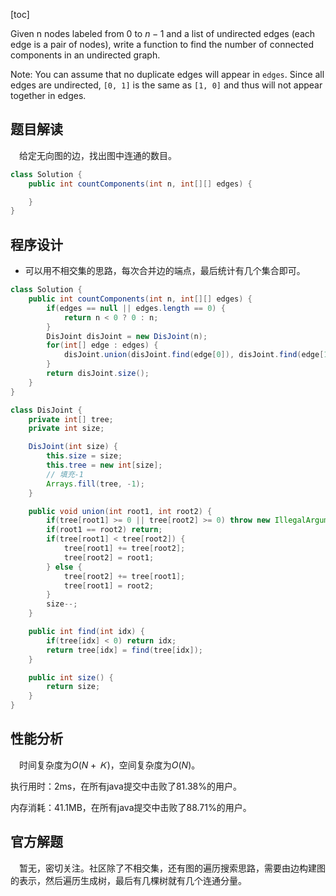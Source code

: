 [toc]

Given n nodes labeled from $0$ to $n - 1$ and a list of undirected edges (each edge is a pair of nodes), write a function to find the number of connected components in an undirected graph.

Note:
You can assume that no duplicate edges will appear in `edges`. Since all edges are undirected, `[0, 1]` is the same as `[1, 0]` and thus will not appear together in edges.



## 题目解读

&emsp;给定无向图的边，找出图中连通的数目。

```java
class Solution {
    public int countComponents(int n, int[][] edges) {

    }
}
```

## 程序设计

* 可以用不相交集的思路，每次合并边的端点，最后统计有几个集合即可。

```java
class Solution {
    public int countComponents(int n, int[][] edges) {
        if(edges == null || edges.length == 0) {
            return n < 0 ? 0 : n;
        }
        DisJoint disJoint = new DisJoint(n);
        for(int[] edge : edges) {
            disJoint.union(disJoint.find(edge[0]), disJoint.find(edge[1]));
        }
        return disJoint.size();
    }
}

class DisJoint {
    private int[] tree;
    private int size;

    DisJoint(int size) {
        this.size = size;
        this.tree = new int[size];
        // 填充-1
        Arrays.fill(tree, -1);
    }

    public void union(int root1, int root2) {
        if(tree[root1] >= 0 || tree[root2] >= 0) throw new IllegalArgumentException("root must be negative");
        if(root1 == root2) return;
        if(tree[root1] < tree[root2]) {
            tree[root1] += tree[root2];
            tree[root2] = root1;
        } else {
            tree[root2] += tree[root1];
            tree[root1] = root2;
        }
        size--;
    }

    public int find(int idx) {
        if(tree[idx] < 0) return idx;
        return tree[idx] = find(tree[idx]);
    }

    public int size() {
        return size;
    }
}
```

## 性能分析

&emsp;时间复杂度为$O(N +Ｋ)$，空间复杂度为$O(N)$。

执行用时：2ms，在所有java提交中击败了81.38%的用户。

内存消耗：41.1MB，在所有java提交中击败了88.71%的用户。

## 官方解题

&emsp;暂无，密切关注。社区除了不相交集，还有图的遍历搜索思路，需要由边构建图的表示，然后遍历生成树，最后有几棵树就有几个连通分量。